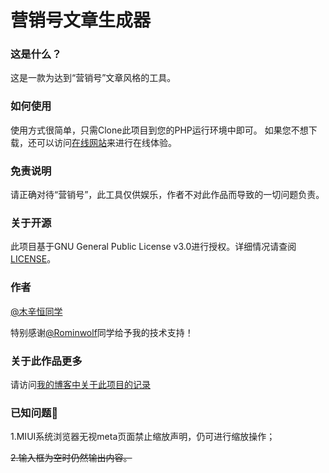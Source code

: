 # 营销号文章生成器
### 这是什么？
这是一款为达到“营销号”文章风格的工具。
### 如何使用
使用方式很简单，只需Clone此项目到您的PHP运行环境中即可。
如果您不想下载，还可以访问[在线网站](https://api.tzih.top/yxh "在线网站")来进行在线体验。
### 免责说明
请正确对待“营销号”，此工具仅供娱乐，作者不对此作品而导致的一切问题负责。
### 关于开源
此项目基于GNU General Public License v3.0进行授权。详细情况请查阅[LICENSE](https://github.com/IveTian/yingxiaohao/blob/master/LICENSE "LICENSE")。
### 作者
[@木辛恒同学](https://tzih.top/ "@木辛恒同学")

特别感谢[@Rominwolf](https://wsm.ink "@Rominwolf")同学给予我的技术支持！
### 关于此作品更多
请访问[我的博客中关于此项目的记录](https://tzih.top/?p=128 "我的博客中关于此项目的记录")
### 已知问题🐛
1.MIUI系统浏览器无视meta页面禁止缩放声明，仍可进行缩放操作；

~~2.输入框为空时仍然输出内容。~~
